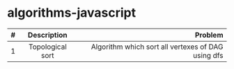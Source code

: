 # algorithms-javascript
| #             | Description   | Problem |
| ------------- |:-------------:| -----:|
| 1             | Topological sort | Algorithm which sort all vertexes of DAG using dfs  |

